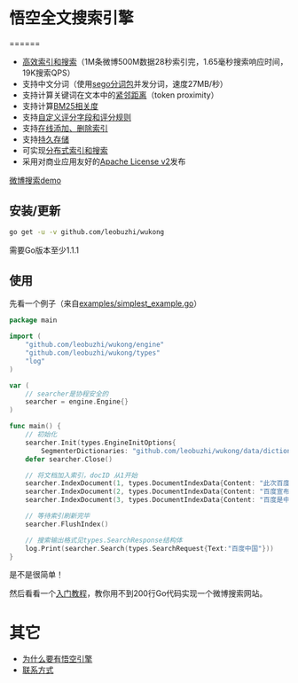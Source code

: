 # 悟空全文搜索引擎

======

* [高效索引和搜索](/docs/benchmarking.md)（1M条微博500M数据28秒索引完，1.65毫秒搜索响应时间，19K搜索QPS）
* 支持中文分词（使用[sego分词包](https://github.com/leobuzhi/sego)并发分词，速度27MB/秒）
* 支持计算关键词在文本中的[紧邻距离](/docs/token_proximity.md)（token proximity）
* 支持计算[BM25相关度](/docs/bm25.md)
* 支持[自定义评分字段和评分规则](/docs/custom_scoring_criteria.md)
* 支持[在线添加、删除索引](/docs/realtime_indexing.md)
* 支持[持久存储](/docs/persistent_storage.md)
* 可实现[分布式索引和搜索](/docs/distributed_indexing_and_search.md)
* 采用对商业应用友好的[Apache License v2](/license.txt)发布

[微博搜索demo](http://vhaa7.fmt.tifan.net:8080/)

## 安装/更新

```sh
go get -u -v github.com/leobuzhi/wukong
```

需要Go版本至少1.1.1

## 使用

先看一个例子（来自[examples/simplest_example.go](/examples/simplest_example.go)）

```go
package main

import (
	"github.com/leobuzhi/wukong/engine"
	"github.com/leobuzhi/wukong/types"
	"log"
)

var (
	// searcher是协程安全的
	searcher = engine.Engine{}
)

func main() {
	// 初始化
	searcher.Init(types.EngineInitOptions{
		SegmenterDictionaries: "github.com/leobuzhi/wukong/data/dictionary.txt"})
	defer searcher.Close()

	// 将文档加入索引，docID 从1开始
	searcher.IndexDocument(1, types.DocumentIndexData{Content: "此次百度收购将成中国互联网最大并购"}, false)
	searcher.IndexDocument(2, types.DocumentIndexData{Content: "百度宣布拟全资收购91无线业务"}, false)
	searcher.IndexDocument(3, types.DocumentIndexData{Content: "百度是中国最大的搜索引擎"}, false)

	// 等待索引刷新完毕
	searcher.FlushIndex()

	// 搜索输出格式见types.SearchResponse结构体
	log.Print(searcher.Search(types.SearchRequest{Text:"百度中国"}))
}
```

是不是很简单！

然后看看一个[入门教程](/docs/codelab.md)，教你用不到200行Go代码实现一个微博搜索网站。

# 其它

* [为什么要有悟空引擎](/docs/why_wukong.md)
* [联系方式](/docs/feedback.md)
